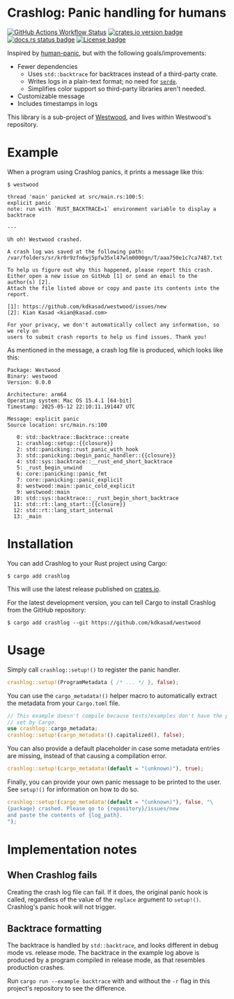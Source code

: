 # Crashlog: Panic handling for humans

[![GitHub Actions Workflow Status](https://img.shields.io/github/actions/workflow/status/kdkasad/westwood/ci.yml?logo=github&label=CI)](https://github.com/kdkasad/westwood/actions/workflows/ci.yml)
[![crates.io version badge](https://img.shields.io/crates/v/crashlog)](https://crates.io/crates/crashlog)
[![docs.rs status badge](https://img.shields.io/docsrs/crashlog)](https://docs.rs/crashlog)
[![License badge](https://img.shields.io/crates/l/crashlog)](https://github.com/kdkasad/westwood/blob/master/LICENSE)

Inspired by [human-panic](https://lib.rs/crates/human-panic), but with the following
goals/improvements:
- Fewer dependencies
  - Uses `std::backtrace` for backtraces instead of a third-party crate.
  - Writes logs in a plain-text format; no need for [`serde`][serde].
  - Simplifies color support so third-party libraries aren't needed.
- Customizable message
- Includes timestamps in logs

[serde]: https://lib.rs/crates/serde

This library is a sub-project of [Westwood], and lives within Westwood's repository.

[Westwood]: https://github.com/kdkasad/westwood

# Example

When a program using Crashlog panics, it prints a message like this:
```text
$ westwood

thread 'main' panicked at src/main.rs:100:5:
explicit panic
note: run with `RUST_BACKTRACE=1` environment variable to display a backtrace

---

Uh oh! Westwood crashed.

A crash log was saved at the following path:
/var/folders/sr/kr0r9zfn6wj5pfw35xl47wlm0000gn/T/aaa750e1c7ca7487.txt

To help us figure out why this happened, please report this crash.
Either open a new issue on GitHub [1] or send an email to the author(s) [2].
Attach the file listed above or copy and paste its contents into the report.

[1]: https://github.com/kdkasad/westwood/issues/new
[2]: Kian Kasad <kian@kasad.com>

For your privacy, we don't automatically collect any information, so we rely on
users to submit crash reports to help us find issues. Thank you!
```

As mentioned in the message, a crash log file is produced, which looks like this:
```text
Package: Westwood
Binary: westwood
Version: 0.0.0

Architecture: arm64
Operating system: Mac OS 15.4.1 [64-bit]
Timestamp: 2025-05-12 22:10:11.191447 UTC

Message: explicit panic
Source location: src/main.rs:100

   0: std::backtrace::Backtrace::create
   1: crashlog::setup::{{closure}}
   2: std::panicking::rust_panic_with_hook
   3: std::panicking::begin_panic_handler::{{closure}}
   4: std::sys::backtrace::__rust_end_short_backtrace
   5: _rust_begin_unwind
   6: core::panicking::panic_fmt
   7: core::panicking::panic_explicit
   8: westwood::main::panic_cold_explicit
   9: westwood::main
  10: std::sys::backtrace::__rust_begin_short_backtrace
  11: std::rt::lang_start::{{closure}}
  12: std::rt::lang_start_internal
  13: _main
```

# Installation

You can add Crashlog to your Rust project using Cargo:
```
$ cargo add crashlog
```
This will use the latest release published on [crates.io](https://crates.io).

For the latest development version, you can tell Cargo to install Crashlog from
the GitHub repository:
```
$ cargo add crashlog --git https://github.com/kdkasad/westwood
```

# Usage

Simply call `crashlog::setup!()` to register the panic handler.

```rust
crashlog::setup!(ProgramMetadata { /* ... */ }, false);
```

You can use the `cargo_metadata!()` helper macro to automatically extract the metadata from
your `Cargo.toml` file.

```rust
// This example doesn't compile because tests/examples don't have the proper metadata
// set by Cargo.
use crashlog::cargo_metadata;
crashlog::setup!(cargo_metadata!().capitalized(), false);
```

You can also provide a default placeholder in case some metadata entries are missing, instead
of that causing a compilation error.

```rust
crashlog::setup!(cargo_metadata!(default = "(unknown)"), true);
```

Finally, you can provide your own panic message to be printed to the user. See `setup!()` for
information on how to do so.

```rust
crashlog::setup!(cargo_metadata!(default = "(unknown)"), false, "\
{package} crashed. Please go to {repository}/issues/new
and paste the contents of {log_path}.
");
```

# Implementation notes

## When Crashlog fails

Creating the crash log file can fail. If it does, the original panic hook is
called, regardless of the value of the `replace` argument to `setup!()`.
Crashlog's panic hook will not trigger.

## Backtrace formatting

The backtrace is handled by `std::backtrace`, and looks different in debug mode vs. release
mode. The backtrace in the example log above is produced by a program compiled in release mode,
as that resembles production crashes.

Run `cargo run --example backtrace` with and without the `-r` flag in this project's repository
to see the difference.
